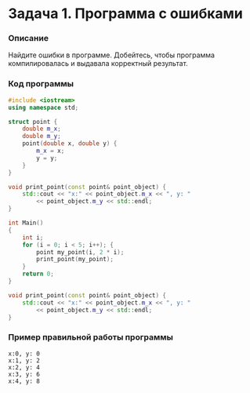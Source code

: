 # Задача 1. Программа с ошибками

### Описание
Найдите ошибки в программе. Добейтесь, чтобы программа компилировалась и выдавала корректный результат.

### Код программы 
``` C++
#include <iostream>
using namespace std; 

struct point {
	double m_x;
	double m_y;
	point(double x, double y) {
		m_x = x;
		y = y;
	}
}

void print_point(const point& point_object) {
	std::cout << "x:" << point_object.m_x << ", y: "
		<< point_object.m_y << std::endl;
}

int Main()
{
	int i;
	for (i = 0; i < 5; i++); {
		point my_point(i, 2 * i);
		print_point(my_point);
	}
	return 0;
}

void print_point(const point& point_object) {
	std::cout << "x:" << point_object.m_x << ", y: "
		<< point_object.m_y << std::endl;
}
```

### Пример правильной работы программы
```
x:0, y: 0
x:1, y: 2
x:2, y: 4
x:3, y: 6
x:4, y: 8
```

